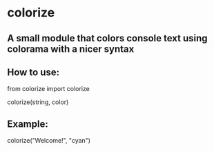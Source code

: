 # colorize
A small module that colors console text using colorama with a nicer syntax
-----------------------------------------------
How to use:
-----------------------------------------------
from colorize import colorize

colorize(string, color)

Example:
-----------------------------------------------
colorize("Welcome!", "cyan")
